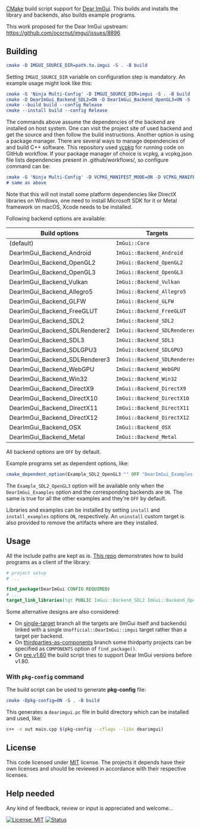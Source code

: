 [CMake](https://cmake.org) build script support for [Dear ImGui](https://github.com/ocornut/imgui). This builds and installs the library and backends, also builds example programs.

This work proposed for the Dear ImGui upstream: https://github.com/ocornut/imgui/issues/8896

## Building

```cmake
cmake -D IMGUI_SOURCE_DIR=path.to.imgui -S . -B build
```

Setting `IMGUI_SOURCE_DIR` variable on configuration step is mandatory. An example usage might look like this:

```cmake
cmake -G 'Ninja Multi-Config' -D IMGUI_SOURCE_DIR=imgui -S . -B build
cmake -D DearImGui_Backend_SDL2=ON -D DearImGui_Backend_OpenGL3=ON -S . -B build
cmake --build build --config Release
cmake --install build --config Release
```
The commands above assume the dependencies of the backend are installed on host system. One can visit the project site of used backend and get the source and then follow the build instructions. Another option is using a package
manager. There are several ways to manage dependencies of and build C++ software. This repository used [vcpkg](https://vcpkg.io/en) for running code on GitHub workflow. If your package manager of choice is vcpkg, a vcpkg.json file lists dependencies present in .github/workflows/, so configure command can be:

```cmake
cmake -G 'Ninja Multi-Config' -D VCPKG_MANIFEST_MODE=ON -D VCPKG_MANIFEST_DIR=.github/workflows -D IMGUI_SOURCE_DIR=imgui -S . -B build --toolchain $VCPKG_ROOT/scripts/buildsystems/vcpkg.cmake
# same as above
```
Note that this will not install some platform dependencies like DirectX libraries on Windows, one need to install Microsoft SDK for it or Metal framework on macOS, Xcode needs to be installed.

Following backend options are available:

| Build options                    | Targets                       |
|----------------------------------|-------------------------------|
| (default)                        | `ImGui::Core`                 |
| DearImGui_Backend_Android        | `ImGui::Backend_Android`      |
| DearImGui_Backend_OpenGL2        | `ImGui::Backend_OpenGL2`      |
| DearImGui_Backend_OpenGL3        | `ImGui::Backend_OpenGL3`      |
| DearImGui_Backend_Vulkan         | `ImGui::Backend_Vulkan`       |
| DearImGui_Backend_Allegro5       | `ImGui::Backend_Allegro5`     |
| DearImGui_Backend_GLFW           | `ImGui::Backend_GLFW`         |
| DearImGui_Backend_FreeGLUT       | `ImGui::Backend_FreeGLUT`     |
| DearImGui_Backend_SDL2           | `ImGui::Backend_SDL2`         |
| DearImGui_Backend_SDLRenderer2   | `ImGui::Backend_SDLRenderer2` |
| DearImGui_Backend_SDL3           | `ImGui::Backend_SDL3`         |
| DearImGui_Backend_SDLGPU3        | `ImGui::Backend_SDLGPU3`      |
| DearImGui_Backend_SDLRenderer3   | `ImGui::Backend_SDLRenderer3` |
| DearImGui_Backend_WebGPU         | `ImGui::Backend_WebGPU`       |
| DearImGui_Backend_Win32          | `ImGui::Backend_Win32`        |
| DearImGui_Backend_DirectX9       | `ImGui::Backend_DirectX9`     |
| DearImGui_Backend_DirectX10      | `ImGui::Backend_DirectX10`    |
| DearImGui_Backend_DirectX11      | `ImGui::Backend_DirectX11`    |
| DearImGui_Backend_DirectX12      | `ImGui::Backend_DirectX12`    |
| DearImGui_Backend_OSX            | `ImGui::Backend_OSX`          |
| DearImGui_Backend_Metal          | `ImGui::Backend_Metal`        |

All backend options are `OFF` by default.

Example programs set as dependent options, like:
```cmake
cmake_dependent_option(Example_SDL2_OpenGL3 "" OFF "DearImGui_Examples AND DearImGui_Backend_SDL2 AND DearImGui_Backend_OpenGL3" OFF)
```
The `Example_SDL2_OpenGL3` option will be available only when the `DearImGui_Examples` option and the corresponding backends are `ON`. The same is true for all the other examples and they're `OFF` by default.

Libraries and examples can be installed by setting `install` and `install_examples` options `ON`, respectively. An `uninstall` custom target is also provided to remove the artifacts where are they installed.

## Usage

All the include paths are kept as is. [This repo](https://github.com/adembudak/CMakeForImGui.test) demonstrates how to build programs as a client of the library:

```cmake
# project setup
# ...

find_package(DearImGui CONFIG REQUIRED)
# ...
target_link_libraries(tgt PUBLIC ImGui::Backend_SDL2 ImGui::Backend_OpenGL3)
```
Some alternative designs are also considered:
- On [single-target](https://github.com/adembudak/CMakeForImGui/tree/single-target) branch all the targets are (ImGui itself and backends) linked with a single `Unofficial::DearImGui::imgui` target rather than a target per backend.
- On [thirdparties-as-components](https://github.com/adembudak/CMakeForImGui/tree/thirdparties-as-components) branch some thirdparty projects can be specified as `COMPONENTS` option of `find_package()`.
- On [pre.v1.80](https://github.com/adembudak/CMakeForImGui/tree/pre.v1.80) the build script tries to support Dear ImGui versions before v1.80.

### With `pkg-config` command

The build script can be used to generate **pkg-config** file:
```cmake
cmake -Dpkg-config=ON -S . -B build
```
This generates a `dearimgui.pc` file in build directory which can be installed and used, like:
```bash
c++ -o out main.cpp $(pkg-config --cflags --libs dearimgui)
```

## License

This code licensed under [MIT](https://opensource.org/licenses/MIT) license. The projects it depends have their own licenses and should be reviewed in accordance with their respective licenses.

## Help needed

Any kind of feedback, review or input is appreciated and welcome...

[![License: MIT](https://img.shields.io/badge/License-MIT-blue.svg)](https://opensource.org/licenses/MIT)
[![Status](https://github.com/adembudak/CMakeForImGui/actions/workflows/main.yml/badge.svg)](https://github.com/adembudak/CMakeForImGui/actions/workflows/main.yml)
